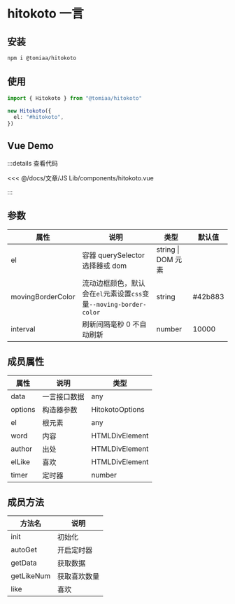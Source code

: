 <script setup lang="ts">
import hitokoto from "./components/hitokoto.vue"
</script>

# hitokoto 一言

## 安装

```sh
npm i @tomiaa/hitokoto
```

## 使用

```ts
import { Hitokoto } from "@tomiaa/hitokoto"

new Hitokoto({
  el: "#hitokoto",
})
```

## Vue Demo

<hitokoto />

:::details 查看代码

<<< @/docs/文章/JS Lib/components/hitokoto.vue

:::

## 参数

| 属性              | 说明                                                               | 类型               | 默认值   |
| ----------------- | ------------------------------------------------------------------ | ------------------ | -------- |
| el                | 容器 querySelector 选择器或 dom                                    | string \| DOM 元素 |          |
| movingBorderColor | 流动边框颜色，默认会在`el`元素设置`css`变量`--moving-border-color` | string             | \#42b883 |
| interval          | 刷新间隔毫秒 0 不自动刷新                                          | number             | 10000    |

## 成员属性

| 属性    | 说明         | 类型            |
| ------- | ------------ | --------------- |
| data    | 一言接口数据 | any             |
| options | 构造器参数   | HitokotoOptions |
| el      | 根元素       | any             |
| word    | 内容         | HTMLDivElement  |
| author  | 出处         | HTMLDivElement  |
| elLike  | 喜欢         | HTMLDivElement  |
| timer   | 定时器       | number          |

## 成员方法

| 方法名     | 说明         |
| ---------- | ------------ |
| init       | 初始化       |
| autoGet    | 开启定时器   |
| getData    | 获取数据     |
| getLikeNum | 获取喜欢数量 |
| like       | 喜欢         |
